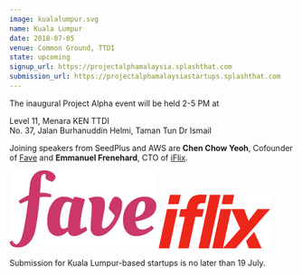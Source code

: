 ```yaml
---
image: kualalumpur.svg
name: Kuala Lumpur
date: 2018-07-05
venue: Common Ground, TTDI
state: upcoming
signup_url: https://projectalphamalaysia.splashthat.com
submission_url: https://projectalphamalaysiastartups.splashthat.com
--- 
```


The inaugural Project Alpha event will be held 2-5 PM at 

Level 11, Menara KEN TTDI  
No. 37, Jalan Burhanuddin Helmi, Taman Tun Dr Ismail

Joining speakers from SeedPlus and AWS are **Chen Chow Yeoh**, Cofounder of [Fave](https://www.myfave.com/) and **Emmanuel Frenehard**, CTO of [iFlix](https://www.iflix.com/).

[![Fave](/assets/wordmark-fave.svg)](https://www.myfave.com/)
[![iFlix](/assets/wordmark-iflix.svg)](https://www.iflix.com/)

Submission for Kuala Lumpur-based startups is no later than 19 July.